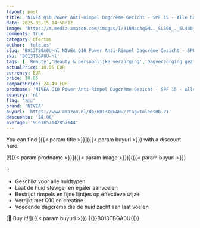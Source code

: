 ```yaml
---
layout: post
title: 'NIVEA Q10 Power Anti-Rimpel Dagcrème Gezicht - SPF 15 - Alle huidtypen - Crème Met Q10 en Creatine - Gezichtsverzorging - 50 ml'
date: 2025-09-15 14:58:12
image: 'https://m.media-amazon.com/images/I/31NNacAqGML._SL500_._SL400_.jpg'
comments: true
category: ofertas
author: 'tole.es'
slug: 'B013TBGA0U-nl NIVEA Q10 Power Anti-Rimpel Dagcrème Gezicht - SPF 15 -...'
sku: 'B013TBGA0U-nl'
tags: [ 'Beauty','Beauty & persoonlijke verzorging','Dagverzorging gezicht','Gezichtsverzorgingsproducten','Huidverzorging','Vochtinbrengende middelen voor gezicht','nivea','🇳🇱', ]
actualPrice: 10.05 EUR
currency: EUR
price: 10.05
comparePrice: 24.49 EUR
prodname: 'NIVEA Q10 Power Anti-Rimpel Dagcrème Gezicht - SPF 15 - Alle huidtypen - Crème Met Q10 en Creatine - Gezichtsverzorging - 50 ml'
country: 'nl'
flag: '🇳🇱'
brand: 'NIVEA'
buyurl: 'https://www.amazon.nl/dp/B013TBGA0U/?tag=tolees0b-21'
descuento: '58.96'
average: '9.61857142857144'
---
```


You can find [{{< param title >}}]({{< param buyurl >}}) with a discount here:

[![{{< param prodname >}}]({{< param image >}})]({{< param buyurl >}})

ℹ️:

- Geschikt voor alle huidtypen
- Laat de huid steviger en egaler aanvoelen
- Bestrijdt rimpels en fijne lijntjes op effectieve wijze
- Verrijkt met Q10 en creatine
- Voedende dagcrème die de huid zacht aan laat voelen

[🛒 Buy it!!]({{< param buyurl >}})
{{<world>}}B013TBGA0U{{</world>}}

